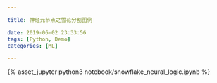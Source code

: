 ```yaml
---

title: 神经元节点之雪花分割图例

date: 2019-06-02 23:33:56
tags: [Python, Demo]
categories: [ML]

---
```


{% asset_jupyter python3 notebook/snowflake_neural_logic.ipynb %}


